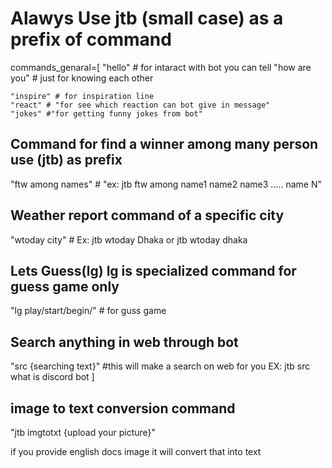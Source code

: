 
# Alawys Use jtb (small case) as a prefix of command
commands_genaral=[
    "hello" # for intaract with bot you can tell 
    "how are you" # just for knowing each other
   
    "inspire" # for inspiration line
    "react" # "for see which reaction can bot give in message"
    "jokes" #"for getting funny jokes from bot"



## Command for find a winner among many person use (jtb) as prefix
"ftw among names" # "ex: jtb ftw among name1 name2 name3 ..... name N"



## Weather report command of a specific city
"wtoday city" # Ex: jtb wtoday Dhaka or jtb wtoday dhaka




## Lets Guess(lg) lg is specialized command for guess game only

"lg play/start/begin/" # for guss game




## Search anything in web through bot

"src {searching text}" #this will make a search  on web for you EX: jtb src what is discord bot
]


## image to text conversion command 
"jtb imgtotxt {upload your picture}"

if you provide english docs image it will convert that into text 





